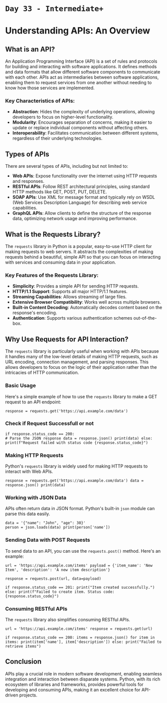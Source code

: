 # `Day 33 - Intermediate+`

# Understanding APIs: An Overview

## What is an API?

An Application Programming Interface (API) is a set of rules and protocols for building and interacting with software applications. It defines methods and data formats that allow different software components to communicate with each other. APIs act as intermediaries between software applications, enabling them to request services from one another without needing to know how those services are implemented.

### Key Characteristics of APIs:

- **Abstraction**: Hides the complexity of underlying operations, allowing developers to focus on higher-level functionality.
- **Modularity**: Encourages separation of concerns, making it easier to update or replace individual components without affecting others.
- **Interoperability**: Facilitates communication between different systems, regardless of their underlying technologies.

## Types of APIs

There are several types of APIs, including but not limited to:

- **Web APIs**: Expose functionality over the internet using HTTP requests and responses.
- **RESTful APIs**: Follow REST architectural principles, using standard HTTP methods like GET, POST, PUT, DELETE.
- **SOAP APIs**: Use XML for message format and typically rely on WSDL (Web Services Description Language) for describing web service capabilities.
- **GraphQL APIs**: Allow clients to define the structure of the response data, optimizing network usage and improving performance.

## What is the Requests Library?

The `requests` library in Python is a popular, easy-to-use HTTP client for making requests to web servers. It abstracts the complexities of making requests behind a beautiful, simple API so that you can focus on interacting with services and consuming data in your application.

### Key Features of the Requests Library:

- **Simplicity**: Provides a simple API for sending HTTP requests.
- **HTTP/1.1 Support**: Supports all major HTTP/1.1 features.
- **Streaming Capabilities**: Allows streaming of large files.
- **Extensive Browser Compatibility**: Works well across multiple browsers.
- **Built-in Content Decoding**: Automatically decodes content based on the response's encoding.
- **Authentication**: Supports various authentication schemes out-of-the-box.

## Why Use Requests for API Interaction?

The `requests` library is particularly useful when working with APIs because it handles many of the low-level details of making HTTP requests, such as URL encoding, connection management, and parsing responses. This allows developers to focus on the logic of their application rather than the intricacies of HTTP communication.

### Basic Usage

Here's a simple example of how to use the `requests` library to make a GET request to an API endpoint:

```
response = requests.get('https://api.example.com/data')
```
### Check if Request Successfull or not

```
if response.status_code == 200: 
# Parse the JSON response data = response.json() print(data) else: print(f"Request failed with status code {response.status_code}")
```

### Making HTTP Requests

Python's `requests` library is widely used for making HTTP requests to interact with Web APIs.

```
response = requests.get('https://api.example.com/data') data = response.json() print(data)
```

### Working with JSON Data

APIs often return data in JSON format. Python's built-in `json` module can parse this data easily.

```
data = '{"name": "John", "age": 30}' 
person = json.loads(data) print(person['name'])
```

### Sending Data with POST Requests

To send data to an API, you can use the `requests.post()` method. Here's an example:

```
url = 'https://api.example.com/items' payload = {'item_name': 'New Item', 'description': 'A new item description'}

response = requests.post(url, data=payload)

if response.status_code == 201: print("Item created successfully.") else: print(f"Failed to create item. Status code: {response.status_code}")
```


### Consuming RESTful APIs

The `requests` library also simplifies consuming RESTful APIs.

```
url = 'https://api.example.com/items' response = requests.get(url)

if response.status_code == 200: items = response.json() for item in items: print(item['name'], item['description']) else: print("Failed to retrieve items")
```


## Conclusion

APIs play a crucial role in modern software development, enabling seamless integration and interaction between disparate systems. Python, with its rich ecosystem of libraries and frameworks, provides powerful tools for developing and consuming APIs, making it an excellent choice for API-driven projects.
